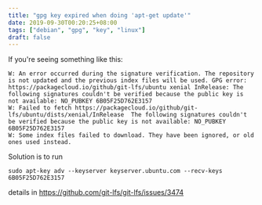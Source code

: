 ```yaml
---
title: "gpg key expired when doing 'apt-get update'"
date: 2019-09-30T00:20:25+08:00
tags: ["debian", "gpg", "key", "linux"]
draft: false
---
```


If you're seeing something like this:
```
W: An error occurred during the signature verification. The repository is not updated and the previous index files will be used. GPG error: https://packagecloud.io/github/git-lfs/ubuntu xenial InRelease: The following signatures couldn't be verified because the public key is not available: NO_PUBKEY 6B05F25D762E3157
W: Failed to fetch https://packagecloud.io/github/git-lfs/ubuntu/dists/xenial/InRelease  The following signatures couldn't be verified because the public key is not available: NO_PUBKEY 6B05F25D762E3157
W: Some index files failed to download. They have been ignored, or old ones used instead.
```
Solution is to run
```
sudo apt-key adv --keyserver keyserver.ubuntu.com --recv-keys 6B05F25D762E3157
```
details in https://github.com/git-lfs/git-lfs/issues/3474
